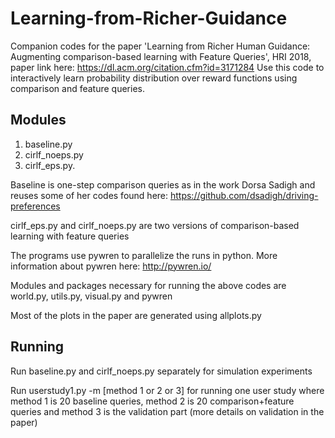 # Learning-from-Richer-Guidance
Companion codes for the paper 'Learning from Richer Human Guidance: Augmenting comparison-based learning with Feature Queries', HRI 2018, paper link here: https://dl.acm.org/citation.cfm?id=3171284
Use this code to interactively learn probability distribution over reward functions using comparison and feature queries.

## Modules 
1. baseline.py
2. cirlf_noeps.py
3. cirlf_eps.py. 

Baseline is one-step comparison queries as in the work Dorsa Sadigh and reuses some of her codes found here: https://github.com/dsadigh/driving-preferences

cirlf_eps.py and cirlf_noeps.py are two versions of comparison-based learning with feature queries

The programs use pywren to parallelize the runs in python. More information about pywren here: http://pywren.io/

Modules and packages necessary for running the above codes are world.py, utils.py, visual.py and pywren

Most of the plots in the paper are generated using allplots.py

## Running
Run baseline.py and cirlf_noeps.py separately for simulation experiments

Run userstudy1.py -m [method 1 or 2 or 3] for running one user study where method 1 is 20 baseline queries,
method 2 is 20 comparison+feature queries and method 3 is the validation part (more details on validation in the paper)
